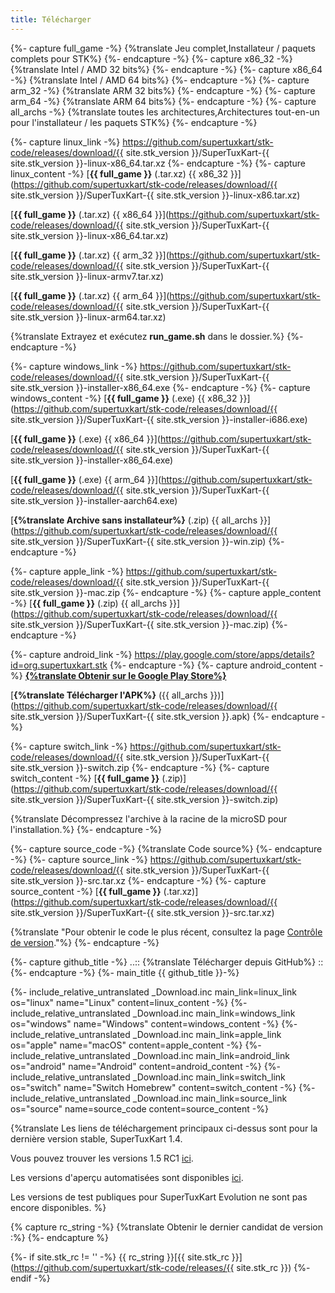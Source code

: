 ```yaml
---
title: Télécharger
---
```

{%- capture full_game -%}
{%translate Jeu complet,Installateur / paquets complets pour STK%}
{%- endcapture -%}
{%- capture x86_32 -%}
{%translate Intel / AMD 32 bits%}
{%- endcapture -%}
{%- capture x86_64 -%}
{%translate Intel / AMD 64 bits%}
{%- endcapture -%}
{%- capture arm_32 -%}
{%translate ARM 32 bits%}
{%- endcapture -%}
{%- capture arm_64 -%}
{%translate ARM 64 bits%}
{%- endcapture -%}
{%- capture all_archs -%}
{%translate toutes les architectures,Architectures tout-en-un pour l'installateur / les paquets STK%}
{%- endcapture -%}

{%- capture linux_link -%}
https://github.com/supertuxkart/stk-code/releases/download/{{ site.stk_version }}/SuperTuxKart-{{ site.stk_version }}-linux-x86_64.tar.xz
{%- endcapture -%}
{%- capture linux_content -%}
[**{{ full_game }}** (.tar.xz) {{ x86_32 }}](https://github.com/supertuxkart/stk-code/releases/download/{{ site.stk_version }}/SuperTuxKart-{{ site.stk_version }}-linux-x86.tar.xz)

[**{{ full_game }}** (.tar.xz) {{ x86_64 }}](https://github.com/supertuxkart/stk-code/releases/download/{{ site.stk_version }}/SuperTuxKart-{{ site.stk_version }}-linux-x86_64.tar.xz)

[**{{ full_game }}** (.tar.xz) {{ arm_32 }}](https://github.com/supertuxkart/stk-code/releases/download/{{ site.stk_version }}/SuperTuxKart-{{ site.stk_version }}-linux-armv7.tar.xz)

[**{{ full_game }}** (.tar.xz) {{ arm_64 }}](https://github.com/supertuxkart/stk-code/releases/download/{{ site.stk_version }}/SuperTuxKart-{{ site.stk_version }}-linux-arm64.tar.xz)

{%translate Extrayez et exécutez **run_game.sh** dans le dossier.%}
{%- endcapture -%}

{%- capture windows_link -%}
https://github.com/supertuxkart/stk-code/releases/download/{{ site.stk_version }}/SuperTuxKart-{{ site.stk_version }}-installer-x86_64.exe
{%- endcapture -%}
{%- capture windows_content -%}
[**{{ full_game }}** (.exe) {{ x86_32 }}](https://github.com/supertuxkart/stk-code/releases/download/{{ site.stk_version }}/SuperTuxKart-{{ site.stk_version }}-installer-i686.exe)

[**{{ full_game }}** (.exe) {{ x86_64 }}](https://github.com/supertuxkart/stk-code/releases/download/{{ site.stk_version }}/SuperTuxKart-{{ site.stk_version }}-installer-x86_64.exe)

[**{{ full_game }}** (.exe) {{ arm_64 }}](https://github.com/supertuxkart/stk-code/releases/download/{{ site.stk_version }}/SuperTuxKart-{{ site.stk_version }}-installer-aarch64.exe)

[**{%translate Archive sans installateur%}** (.zip) {{ all_archs }}](https://github.com/supertuxkart/stk-code/releases/download/{{ site.stk_version }}/SuperTuxKart-{{ site.stk_version }}-win.zip)
{%- endcapture -%}

{%- capture apple_link -%}
https://github.com/supertuxkart/stk-code/releases/download/{{ site.stk_version }}/SuperTuxKart-{{ site.stk_version }}-mac.zip
{%- endcapture -%}
{%- capture apple_content -%}
[**{{ full_game }}** (.zip) {{ all_archs }}](https://github.com/supertuxkart/stk-code/releases/download/{{ site.stk_version }}/SuperTuxKart-{{ site.stk_version }}-mac.zip)
{%- endcapture -%}

{%- capture android_link -%}
https://play.google.com/store/apps/details?id=org.supertuxkart.stk
{%- endcapture -%}
{%- capture android_content -%}
[**{%translate Obtenir sur le Google Play Store%}**](https://play.google.com/store/apps/details?id=org.supertuxkart.stk)

[**{%translate Télécharger l'APK%}** ({{ all_archs }})](https://github.com/supertuxkart/stk-code/releases/download/{{ site.stk_version }}/SuperTuxKart-{{ site.stk_version }}.apk)
{%- endcapture -%}

{%- capture switch_link -%}
https://github.com/supertuxkart/stk-code/releases/download/{{ site.stk_version }}/SuperTuxKart-{{ site.stk_version }}-switch.zip
{%- endcapture -%}
{%- capture switch_content -%}
[**{{ full_game }}** (.zip)](https://github.com/supertuxkart/stk-code/releases/download/{{ site.stk_version }}/SuperTuxKart-{{ site.stk_version }}-switch.zip)

{%translate Décompressez l'archive à la racine de la microSD pour l'installation.%}
{%- endcapture -%}

{%- capture source_code -%}
{%translate Code source%}
{%- endcapture -%}
{%- capture source_link -%}
https://github.com/supertuxkart/stk-code/releases/download/{{ site.stk_version }}/SuperTuxKart-{{ site.stk_version }}-src.tar.xz
{%- endcapture -%}
{%- capture source_content -%}
[**{{ full_game }}** (.tar.xz)](https://github.com/supertuxkart/stk-code/releases/download/{{ site.stk_version }}/SuperTuxKart-{{ site.stk_version }}-src.tar.xz)

{%translate "Pour obtenir le code le plus récent, consultez la page [Contrôle de version](Source_control)."%}
{%- endcapture -%}

{%- capture github_title -%}
..:: {%translate Télécharger depuis GitHub%} ::
{%- endcapture -%}
{%- main_title {{ github_title }}-%}

{%- include_relative_untranslated _Download.inc main_link=linux_link
os="linux" name="Linux" content=linux_content
-%}
{%- include_relative_untranslated _Download.inc main_link=windows_link
os="windows" name="Windows" content=windows_content
-%}
{%- include_relative_untranslated _Download.inc main_link=apple_link
os="apple" name="macOS" content=apple_content
-%}
{%- include_relative_untranslated _Download.inc main_link=android_link
os="android" name="Android" content=android_content
-%}
{%- include_relative_untranslated _Download.inc main_link=switch_link
os="switch" name="Switch Homebrew" content=switch_content
-%}
{%- include_relative_untranslated _Download.inc main_link=source_link
os="source" name=source_code content=source_content
-%}

{%translate Les liens de téléchargement principaux ci-dessus sont pour la dernière version stable, SuperTuxKart 1.4.

Vous pouvez trouver les versions 1.5 RC1 [ici](https://github.com/supertuxkart/stk-code/releases/tag/1.5-rc1).

Les versions d'aperçu automatisées sont disponibles [ici](https://github.com/supertuxkart/stk-code/releases/preview).

Les versions de test publiques pour SuperTuxKart Evolution ne sont pas encore disponibles. %}

{% capture rc_string -%}
{%translate Obtenir le dernier candidat de version :%}
{%- endcapture %}

{%- if site.stk_rc != '' -%}
{{ rc_string }}[{{ site.stk_rc }}](https://github.com/supertuxkart/stk-code/releases/{{ site.stk_rc }})
{%- endif -%}
<div class="download-content" style="font-size: 1rem; opacity: 1.0;">
<div class="download-left" style="text-align: center;">
</div>
<div class="download-right">
<i class="fa fa-download fa-fw fa-2x"></i>
</div>
</div>
